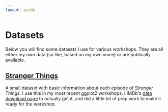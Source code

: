 ```yaml
---
layout: aside
---
```


Datasets
========

Below you will find some datasets I use for various workshops. They are all either my own data (so like, based on my own voice) or are publically available.

## [Stranger Things](/data/stranger.csv)

A small dataset with basic information about each episode of *Stranger Things*. I use this in my most recent ggplot2 workshops. I IMDb's [data download page](https://www.imdb.com/interfaces/) to actually get it, and did a little bit of prep work to make it ready for the workshop.




